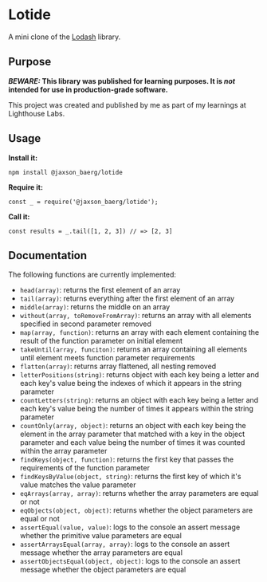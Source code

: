# Lotide

A mini clone of the [Lodash](https://lodash.com) library.

## Purpose

**_BEWARE:_ This library was published for learning purposes. It is _not_ intended for use in production-grade software.**

This project was created and published by me as part of my learnings at Lighthouse Labs. 

## Usage

**Install it:**

`npm install @jaxson_baerg/lotide`

**Require it:**

`const _ = require('@jaxson_baerg/lotide');`

**Call it:**

`const results = _.tail([1, 2, 3]) // => [2, 3]`

## Documentation

The following functions are currently implemented:

* `head(array)`: returns the first element of an array
* `tail(array)`: returns everything after the first element of an array
* `middle(array)`: returns the middle on an array
* `without(array, toRemoveFromArray)`: returns an array with all elements specified in second parameter removed
* `map(array, function)`: returns an array with each element containing the result of the function parameter on initial element
* `takeUntil(array, funciton)`: returns an array containing all elements until element meets function parameter requirements
* `flatten(array)`: returns array flattened, all nesting removed
* `letterPositions(string)`: returns object with each key being a letter and each key's value being the indexes of which it appears in the string parameter
* `countLetters(string)`: returns an object with each key being a letter and each key's value being the number of times it appears within the string parameter
* `countOnly(array, object)`: returns an object with each key being the element in the array parameter that matched with a key in the object parameter and each value being the number of times it was counted within the array parameter
* `findKeys(object, function)`: returns the first key that passes the requirements of the function parameter
* `findKeysByValue(object, string)`: returns the first key of which it's value matches the value parameter
* `eqArrays(array, array)`: returns whether the array parameters are equal or not
* `eqObjects(object, object)`: returns whether the object parameters are equal or not
* `assertEqual(value, value)`: logs to the console an assert message whether the primitive value parameters are equal
* `assertArraysEqual(array, array)`: logs to the console an assert message whether the array parameters are equal
* `assertObjectsEqual(object, object)`: logs to the console an assert message whether the object parameters are equal